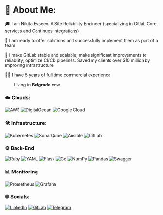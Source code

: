 # 💫 About Me:
🎓 I am Nikita Evseev. A Site Reliability Engineer (specializing in Gitlab Core services and Continues Integrations)

💪 I am ready to offer solutions and successfully implement them as part of a team

🚀 I make GitLab stable and scalable, make significant improvements to reliability, optimize CI/CD pipelines. Saved my clients over $10 million by improving infrastructure.

👨‍💻 I have 5 years of full time commercial experience

<img src="https://upload.wikimedia.org/wikipedia/commons/thumb/f/ff/Flag_of_Serbia.svg/2560px-Flag_of_Serbia.svg.png" width="15px" style="margin-right:10px;"> Living in **Belgrade** now 





### ☁️ Clouds:
![AWS](https://img.shields.io/badge/AWS-%23FF9900.svg?style=flat&logo=amazon-aws&logoColor=white) ![DigitalOcean](https://img.shields.io/badge/DigitalOcean-%230167ff.svg?style=flat&logo=digitalOcean&logoColor=white) ![Google Cloud](https://img.shields.io/badge/GoogleCloud-%234285F4.svg?style=flat&logo=google-cloud&logoColor=white)

### 🛠️ Infrastructure:
![Kubernetes](https://img.shields.io/badge/kubernetes-%23326ce5.svg?style=flat&logo=kubernetes&logoColor=white) ![SonarQube](https://img.shields.io/badge/SonarQube-black?style=flat&logo=sonarqube&logoColor=4E9BCD) ![Ansible](https://img.shields.io/badge/ansible-%231A1918.svg?style=flat&logo=ansible&logoColor=white)
![GitLab](https://img.shields.io/badge/gitlab-%23FF9900.svg?style=flat&logo=gitlab&logoColor=white)

### ⚙️ Back-End
 ![Ruby](https://img.shields.io/badge/ruby-%23CC342D.svg?style=flat&logo=ruby&logoColor=white) ![YAML](https://img.shields.io/badge/yaml-%23ffffff.svg?style=flat&logo=yaml&logoColor=151515)  ![Flask](https://img.shields.io/badge/flask-%23000.svg?style=flat&logo=flask&logoColor=white) ![Go](https://img.shields.io/badge/go-%2300ADD8.svg?style=flat&logo=go&logoColor=white) ![NumPy](https://img.shields.io/badge/numpy-%23013243.svg?style=flat&logo=numpy&logoColor=white) ![Pandas](https://img.shields.io/badge/pandas-%23150458.svg?style=flat&logo=pandas&logoColor=white) ![Swagger](https://img.shields.io/badge/-Swagger-%23Clojure?style=flat&logo=swagger&logoColor=white) 

### 📊 Monitoring 
![Prometheus](https://img.shields.io/badge/Prometheus-E6522C?style=flat&logo=Prometheus&logoColor=white) ![Grafana](https://img.shields.io/badge/Grafana-E6522C?style=flat&logo=Grafana&logoColor=black)  

### 🌐 Socials:
[![LinkedIn](https://img.shields.io/badge/LinkedIn-%230077B5.svg?logo=linkedin&logoColor=white)](https://linkedin.com/in/ndevseev) 
[![GitLab](https://img.shields.io/badge/gitlab-%23181717.svg?style=flat&logo=gitlab&logoColor=white)](https://gitlab.com/EvnMiller) 
[![Telegram](https://img.shields.io/badge/Telegram-e2eeff?style=for-the-badge&logo=telegram)](https://t.me/iiskjd)
